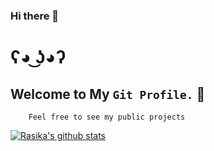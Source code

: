 ### Hi there 👋
# ʕ◕ ͜ʖ◕ʔ

## Welcome to My ``` Git Profile. ``` 🤔
```
    Feel free to see my public projects
```
[![Rasika's github stats](https://github-readme-stats.vercel.app/api?username=rasika2012)](https://github.com/anuraghazra/github-readme-stats)
